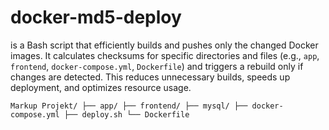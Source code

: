 # docker-md5-deploy
is a Bash script that efficiently builds and pushes only the changed Docker images. It calculates checksums for specific directories and files (e.g., ``app``, ``frontend``, ``docker-compose.yml``, ``Dockerfile``) and triggers a rebuild only if changes are detected. This reduces unnecessary builds, speeds up deployment, and optimizes resource usage.

`Markup
Projekt/
├── app/
├── frontend/
├── mysql/
├── docker-compose.yml
├── deploy.sh
└── Dockerfile
`
